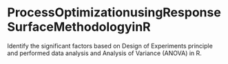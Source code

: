 # ProcessOptimizationusingResponseSurfaceMethodologyinR
Identify the significant factors based on Design of Experiments principle and performed data analysis and Analysis of Variance (ANOVA) in R.
